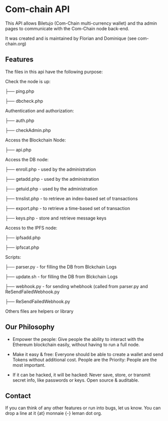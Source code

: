 # Com-chain API

This API allows Biletujo (Com-Chain multi-currency wallet) and tha admin pages
to communicate with the Com-Chain node back-end. 

It was created and is maintained by Florian and Dominique (see com-chain.org)

## Features 
The files in this api have the following purpose:

Check the node is up:

├── ping.php

├── dbcheck.php

Authentication and authorization:

├── auth.php

├── checkAdmin.php

Access the Blockchain Node:

├── api.php

Access the DB node:

├── enroll.php       - used by the administration

├── getadd.php       - used by the administration

├── getuid.php       - used by the administration

├── trnslist.php     - to retrieve an index-based set of transactions

├── export.php       - to retrieve a time-based set of transaction 

├── keys.php         - store and retrieve message keys 

Access to the IPFS node:

├── ipfsadd.php

├── ipfscat.php


Scripts:

├── parser.py         - for filling the DB from Blckchain Logs

├── update.sh         - for filling the DB from Blckchain Logs

├── webhook.py        - for sending whebhook (called from parser.py and ReSendFailedWebhook.py

├── ReSendFailedWebhook.py


Others files are helpers or library

## Our Philosophy

- Empower the people: Give people the ability to interact with the Ethereum blockchain easily, without having to run a full node.

- Make it easy & free: Everyone should be able to create a wallet and send Tokens without additional cost.
People are the Priority: People are the most important.

- If it can be hacked, it will be hacked: Never save, store, or transmit secret info, like passwords or keys. Open source & auditable.

## Contact

If you can think of any other features or run into bugs, let us know. You can drop a line at it {at} monnaie {-} leman dot org.
